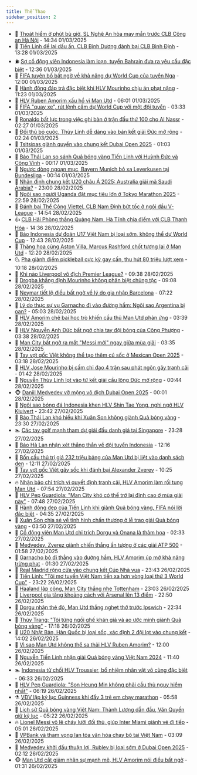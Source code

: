 ```yaml
---
title: Thể Thao
sidebar_position: 2
---
```


<!-- dantri-the-thao:START -->
- 🎡 [Thoát hiểm ở phút bù giờ, SL Nghệ An hòa may mắn trước CLB Công an Hà Nội](https://dantri.com.vn/the-thao/thoat-hiem-o-phut-bu-gio-sl-nghe-an-hoa-may-man-truoc-clb-cong-an-ha-noi-20250301212929723.htm) - 14:34 01/03/2025
- 💯 [Tiến Linh để lại dấu ấn, CLB Bình Dương đánh bại CLB Bình Định](https://dantri.com.vn/the-thao/tien-linh-de-lai-dau-an-clb-binh-duong-danh-bai-clb-binh-dinh-20250301202424313.htm) - 13:28 01/03/2025
- ⛽️ [Sợ cổ động viên Indonesia làm loạn, tuyển Bahrain đưa ra yêu cầu đặc biệt](https://dantri.com.vn/the-thao/so-co-dong-vien-indonesia-lam-loan-tuyen-bahrain-dua-ra-yeu-cau-dac-biet-20250301193615167.htm) - 12:36 01/03/2025
- 💃 [FIFA tuyên bố bất ngờ về khả năng dự World Cup của tuyển Nga](https://dantri.com.vn/the-thao/fifa-tuyen-bo-bat-ngo-ve-kha-nang-du-world-cup-cua-tuyen-nga-20250301185433753.htm) - 12:00 01/03/2025
- 🌈 [Hành động đáp trả đặc biệt khi HLV Mourinho chịu án phạt nặng](https://dantri.com.vn/the-thao/hanh-dong-dap-tra-dac-biet-khi-hlv-mourinho-chiu-an-phat-nang-20250301172251067.htm) - 11:23 01/03/2025
- 🦅 [HLV Ruben Amorim xấu hổ vì Man Utd](https://dantri.com.vn/the-thao/hlv-ruben-amorim-xau-ho-vi-man-utd-20250301124406611.htm) - 06:01 01/03/2025
- 🌝 [FIFA &quot;quay xe&quot;, rút lệnh cấm dự World Cup với một đội tuyển](https://dantri.com.vn/the-thao/fifa-quay-xe-rut-lenh-cam-du-world-cup-voi-mot-doi-tuyen-20250301103341568.htm) - 03:33 01/03/2025
- 🚀 [Ronaldo bất lực trong việc ghi bàn ở trận đấu thứ 100 cho Al Nassr](https://dantri.com.vn/the-thao/ronaldo-bat-luc-trong-viec-ghi-ban-o-tran-dau-thu-100-cho-al-nassr-20250301092027935.htm) - 02:27 01/03/2025
- 🎉 [Đối thủ bỏ cuộc, Thùy Linh dễ dàng vào bán kết giải Đức mở rộng](https://dantri.com.vn/the-thao/doi-thu-bo-cuoc-thuy-linh-de-dang-vao-ban-ket-giai-duc-mo-rong-20250301083659214.htm) - 02:24 01/03/2025
- 📝 [Tsitsipas giành quyền vào chung kết Dubai Open 2025](https://dantri.com.vn/the-thao/tsitsipas-gianh-quyen-vao-chung-ket-dubai-open-2025-20250301080135806.htm) - 01:03 01/03/2025
- 🦄 [Báo Thái Lan so sánh Quả bóng vàng Tiến Linh với Huỳnh Đức và Công Vinh](https://dantri.com.vn/the-thao/bao-thai-lan-so-sanh-qua-bong-vang-tien-linh-voi-huynh-duc-va-cong-vinh-20250228230040442.htm) - 00:17 01/03/2025
- 🎉 [Ngược dòng ngoạn mục, Bayern Munich bỏ xa Leverkusen tại Bundesliga](https://dantri.com.vn/the-thao/nguoc-dong-ngoan-muc-bayern-munich-bo-xa-leverkusen-tai-bundesliga-20250301062937102.htm) - 00:14 01/03/2025
- 💼 [Nhận định chung kết U20 châu Á 2025: Australia giải mã Saudi Arabia?](https://dantri.com.vn/the-thao/nhan-dinh-chung-ket-u20-chau-a-2025-australia-giai-ma-saudi-arabia-20250228165418393.htm) - 23:00 28/02/2025
- 🤡 [Ngôi sao người Uganda đặt mục tiêu lớn ở Tokyo Marathon 2025](https://dantri.com.vn/the-thao/ngoi-sao-nguoi-uganda-dat-muc-tieu-lon-o-tokyo-marathon-2025-20250301073936441.htm) - 22:59 28/02/2025
- 🦆 [Đánh bại Thể Công Viettel, CLB Nam Định bứt tốc ở ngôi đầu V-League](https://dantri.com.vn/the-thao/danh-bai-the-cong-viettel-clb-nam-dinh-but-toc-o-ngoi-dau-v-league-20250228215048518.htm) - 14:54 28/02/2025
- 👍 [CLB Hải Phòng thắng Quảng Nam, Hà Tĩnh chia điểm với CLB Thanh Hóa](https://dantri.com.vn/the-thao/clb-hai-phong-thang-quang-nam-ha-tinh-chia-diem-voi-clb-thanh-hoa-20250228213356351.htm) - 14:36 28/02/2025
- 💼 [Báo Indonesia dự đoán U17 Việt Nam bị loại sớm, không thể dự World Cup](https://dantri.com.vn/the-thao/bao-indonesia-du-doan-u17-viet-nam-bi-loai-som-khong-the-du-world-cup-20250228194317087.htm) - 12:43 28/02/2025
- 🦒 [Thăng hoa cùng Aston Villa, Marcus Rashford chốt tương lai ở Man Utd](https://dantri.com.vn/the-thao/thang-hoa-cung-aston-villa-marcus-rashford-chot-tuong-lai-o-man-utd-20250228174319722.htm) - 12:20 28/02/2025
- 🌜 [Pha giành điểm pickleball cực kỳ gay cấn, thu hút 80 triệu lượt xem](https://dantri.com.vn/the-thao/pha-gianh-diem-pickleball-cuc-ky-gay-can-thu-hut-80-trieu-luot-xem-20250228171637653.htm) - 10:18 28/02/2025
- 🦆 [Khi nào Liverpool vô địch Premier League?](https://dantri.com.vn/the-thao/khi-nao-liverpool-vo-dich-premier-league-20250228163638992.htm) - 09:38 28/02/2025
- 💪 [Drogba khẳng định Mourinho không phân biệt chủng tộc](https://dantri.com.vn/the-thao/drogba-khang-dinh-mourinho-khong-phan-biet-chung-toc-20250228160801251.htm) - 09:08 28/02/2025
- 🧠 [Neymar tiết lộ điều bất ngờ về lý do gia nhập Barcelona](https://dantri.com.vn/the-thao/neymar-tiet-lo-dieu-bat-ngo-ve-ly-do-gia-nhap-barcelona-20250228120747233.htm) - 07:22 28/02/2025
- 🦄 [Lý do thực sự vụ Garnacho đi vào đường hầm: Ngôi sao Argentina bị oan?](https://dantri.com.vn/the-thao/ly-do-thuc-su-vu-garnacho-di-vao-duong-ham-ngoi-sao-argentina-bi-oan-20250228113300454.htm) - 05:03 28/02/2025
- 🥸 [HLV Amorim chê bai học trò khiến cầu thủ Man Utd phản ứng](https://dantri.com.vn/the-thao/hlv-amorim-che-bai-hoc-tro-khien-cau-thu-man-utd-phan-ung-20250228102917978.htm) - 03:39 28/02/2025
- 🤠 [HLV Nguyễn Anh Đức bất ngờ chia tay đội bóng của Công Phượng](https://dantri.com.vn/the-thao/hlv-nguyen-anh-duc-bat-ngo-chia-tay-doi-bong-cua-cong-phuong-20250228104552007.htm) - 03:38 28/02/2025
- 👺 [Man City bất ngờ ra mắt &quot;Messi mới&quot; ngay giữa mùa giải](https://dantri.com.vn/the-thao/man-city-bat-ngo-ra-mat-messi-moi-ngay-giua-mua-giai-20250228103504634.htm) - 03:35 28/02/2025
- 📝 [Tay vợt gốc Việt không thể tạo thêm cú sốc ở Mexican Open 2025](https://dantri.com.vn/the-thao/tay-vot-goc-viet-khong-the-tao-them-cu-soc-o-mexican-open-2025-20250228101721676.htm) - 03:18 28/02/2025
- 🦆 [HLV Jose Mourinho bị cấm chỉ đạo 4 trận sau phát ngôn gây tranh cãi](https://dantri.com.vn/the-thao/hlv-jose-mourinho-bi-cam-chi-dao-4-tran-sau-phat-ngon-gay-tranh-cai-20250228080130283.htm) - 01:42 28/02/2025
- 🥳 [Nguyễn Thùy Linh lọt vào tứ kết giải cầu lông Đức mở rộng](https://dantri.com.vn/the-thao/nguyen-thuy-linh-lot-vao-tu-ket-giai-cau-long-duc-mo-rong-20250228072711284.htm) - 00:44 28/02/2025
- 🐵 [Daniil Medvedev vỡ mộng vô địch Dubai Open 2025](https://dantri.com.vn/the-thao/daniil-medvedev-vo-mong-vo-dich-dubai-open-2025-20250228065916760.htm) - 00:01 28/02/2025
- 🤩 [Ngôi sao bóng đá Indonesia khen HLV Shin Tae Yong, nghi ngờ HLV Kluivert](https://dantri.com.vn/the-thao/ngoi-sao-bong-da-indonesia-khen-hlv-shin-tae-yong-nghi-ngo-hlv-kluivert-20250227235854558.htm) - 23:42 27/02/2025
- 🤠 [Báo Thái Lan khó hiểu khi Xuân Son không giành Quả bóng vàng](https://dantri.com.vn/the-thao/bao-thai-lan-kho-hieu-khi-xuan-son-khong-gianh-qua-bong-vang-20250227195251584.htm) - 23:30 27/02/2025
- 🏊 [Các tay golf mạnh tham dự giải đấu danh giá tại Singapore](https://dantri.com.vn/the-thao/cac-tay-golf-manh-tham-du-giai-dau-danh-gia-tai-singapore-20250227201649830.htm) - 23:28 27/02/2025
- 🗽 [Báo Hà Lan nhận xét thẳng thắn về đội tuyển Indonesia](https://dantri.com.vn/the-thao/bao-ha-lan-nhan-xet-thang-than-ve-doi-tuyen-indonesia-20250227174257782.htm) - 12:16 27/02/2025
- 🚀 [Bốn cầu thủ trị giá 232 triệu bảng của Man Utd bị liệt vào danh sách đen](https://dantri.com.vn/the-thao/bon-cau-thu-tri-gia-232-trieu-bang-cua-man-utd-bi-liet-vao-danh-sach-den-20250227191056056.htm) - 12:11 27/02/2025
- 🎉 [Tay vợt gốc Việt gây sốc khi đánh bại Alexander Zverev](https://dantri.com.vn/the-thao/tay-vot-goc-viet-gay-soc-khi-danh-bai-alexander-zverev-20250227171950155.htm) - 10:25 27/02/2025
- 🔥 [Nhận bão chỉ trích vì quyết định tranh cãi, HLV Amorim làm rối tung Man Utd](https://dantri.com.vn/the-thao/nhan-bao-chi-trich-vi-quyet-dinh-tranh-cai-hlv-amorim-lam-roi-tung-man-utd-20250227133350959.htm) - 07:54 27/02/2025
- 🎉 [HLV Pep Guardiola: &quot;Man City khó có thể trở lại đỉnh cao ở mùa giải này&quot;](https://dantri.com.vn/the-thao/hlv-pep-guardiola-man-city-kho-co-the-tro-lai-dinh-cao-o-mua-giai-nay-20250227105822155.htm) - 07:48 27/02/2025
- 🎡 [Hành động đẹp của Tiến Linh khi giành Quả bóng vàng, FIFA nói lời đặc biệt](https://dantri.com.vn/the-thao/hanh-dong-dep-cua-tien-linh-khi-gianh-qua-bong-vang-fifa-noi-loi-dac-biet-20250227113515467.htm) - 04:35 27/02/2025
- 🐻 [Xuân Son chia sẻ về tình hình chấn thương ở lễ trao giải Quả bóng vàng](https://dantri.com.vn/the-thao/xuan-son-chia-se-ve-tinh-hinh-chan-thuong-o-le-trao-giai-qua-bong-vang-20250227104239528.htm) - 03:50 27/02/2025
- 🌊 [Cổ động viên Man Utd chỉ trích Dorgu và Onana là thảm họa](https://dantri.com.vn/the-thao/co-dong-vien-man-utd-chi-trich-dorgu-va-onana-la-tham-hoa-20250227092614979.htm) - 02:33 27/02/2025
- 💃 [Medvedev, Zverez giành chiến thắng ấn tượng ở các giải ATP 500](https://dantri.com.vn/the-thao/medvedev-zverez-gianh-chien-thang-an-tuong-o-cac-giai-atp-500-20250227085707615.htm) - 01:58 27/02/2025
- 🤔 [Garnacho bỏ đi thẳng vào đường hầm, HLV Amorim úp mở khả năng trừng phạt](https://dantri.com.vn/the-thao/garnacho-bo-di-thang-vao-duong-ham-hlv-amorim-up-mo-kha-nang-trung-phat-20250227081718364.htm) - 01:30 27/02/2025
- 🤭 [Real Madrid rộng cửa vào chung kết Cúp Nhà vua](https://dantri.com.vn/the-thao/real-madrid-rong-cua-vao-chung-ket-cup-nha-vua-20250227064209464.htm) - 23:43 26/02/2025
- 👹 [Tiến Linh: &quot;Tôi mơ tuyển Việt Nam tiến xa hơn vòng loại thứ 3 World Cup&quot;](https://dantri.com.vn/the-thao/tien-linh-toi-mo-tuyen-viet-nam-tien-xa-hon-vong-loai-thu-3-world-cup-20250227010157248.htm) - 23:22 26/02/2025
- 🗽 [Haaland lập công, Man City thắng nhẹ Tottenham](https://dantri.com.vn/the-thao/haaland-lap-cong-man-city-thang-nhe-tottenham-20250227060340532.htm) - 23:03 26/02/2025
- 🥳 [Liverpool gia tăng khoảng cách với Arsenal lên 13 điểm](https://dantri.com.vn/the-thao/liverpool-gia-tang-khoang-cach-voi-arsenal-len-13-diem-20250227055004095.htm) - 22:50 26/02/2025
- 💃 [Dorgu nhận thẻ đỏ, Man Utd thắng nghẹt thở trước Ipswich](https://dantri.com.vn/the-thao/dorgu-nhan-the-do-man-utd-thang-nghet-tho-truoc-ipswich-20250227053245914.htm) - 22:34 26/02/2025
- 🧰 [Thùy Trang: &quot;Tôi từng ngồi ghế khán giả và ao ước mình giành Quả bóng vàng&quot;](https://dantri.com.vn/the-thao/thuy-trang-toi-tung-ngoi-ghe-khan-gia-va-ao-uoc-minh-gianh-qua-bong-vang-20250226234633152.htm) - 17:18 26/02/2025
- 💪 [U20 Nhật Bản, Hàn Quốc bị loại sốc, xác định 2 đội lọt vào chung kết](https://dantri.com.vn/the-thao/u20-nhat-ban-han-quoc-bi-loai-soc-xac-dinh-2-doi-lot-vao-chung-ket-20250226210243770.htm) - 14:02 26/02/2025
- 🚀 [Vì sao Man Utd không thể sa thải HLV Ruben Amorim?](https://dantri.com.vn/the-thao/vi-sao-man-utd-khong-the-sa-thai-hlv-ruben-amorim-20250226172754446.htm) - 12:00 26/02/2025
- 🤠 [Nguyễn Tiến Linh nhận giải Quả bóng vàng Việt Nam 2024](https://dantri.com.vn/the-thao/nguyen-tien-linh-nhan-giai-qua-bong-vang-viet-nam-2024-20250226183940360.htm) - 11:40 26/02/2025
- 🏊 [Indonesia từ chối HLV Troussier, bổ nhiệm nhân vật vô cùng đặc biệt](https://dantri.com.vn/the-thao/indonesia-tu-choi-hlv-troussier-bo-nhiem-nhan-vat-vo-cung-dac-biet-20250226133333244.htm) - 06:33 26/02/2025
- 🦄 [HLV Pep Guardiola: &quot;Son Heung Min không phải cầu thủ nguy hiểm nhất&quot;](https://dantri.com.vn/the-thao/hlv-pep-guardiola-son-heung-min-khong-phai-cau-thu-nguy-hiem-nhat-20250226125606755.htm) - 06:19 26/02/2025
- ⚗️ [VĐV lập kỷ lục Guinness khi đẩy 3 trẻ em chạy marathon](https://dantri.com.vn/the-thao/vdv-lap-ky-luc-guinness-khi-day-3-tre-em-chay-marathon-20250226125736334.htm) - 05:58 26/02/2025
- 🥷 [Lịch sử Quả bóng vàng Việt Nam: Thành Lương dẫn đầu, Văn Quyến giữ kỷ lục](https://dantri.com.vn/the-thao/lich-su-qua-bong-vang-viet-nam-thanh-luong-dan-dau-van-quyen-giu-ky-luc-20250226120545653.htm) - 05:22 26/02/2025
- 🔥 [Lionel Messi vô lê cháy lưới đối thủ, giúp Inter Miami giành vé đi tiếp](https://dantri.com.vn/the-thao/lionel-messi-vo-le-chay-luoi-doi-thu-giup-inter-miami-gianh-ve-di-tiep-20250226114137435.htm) - 05:01 26/02/2025
- 🦅 [VPBank và tham vọng lan tỏa văn hóa chạy bộ tại Việt Nam](https://dantri.com.vn/the-thao/vpbank-va-tham-vong-lan-toa-van-hoa-chay-bo-tai-viet-nam-20250226095048810.htm) - 03:09 26/02/2025
- 🌝 [Medvedev khởi đầu thuận lợi, Rublev bị loại sớm ở Dubai Open 2025](https://dantri.com.vn/the-thao/medvedev-khoi-dau-thuan-loi-rublev-bi-loai-som-o-dubai-open-2025-20250226090948894.htm) - 02:12 26/02/2025
- 🐵 [Man Utd cắt giảm nhân sự mạnh mẽ, HLV Amorim nói điều bất ngờ](https://dantri.com.vn/the-thao/man-utd-cat-giam-nhan-su-manh-me-hlv-amorim-noi-dieu-bat-ngo-20250226081929398.htm) - 01:31 26/02/2025<!-- dantri-the-thao:END -->
